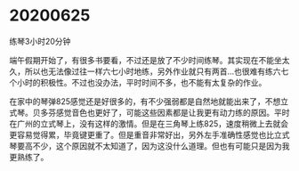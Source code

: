 # 20200625

练琴3小时20分钟

端午假期开始了，有很多书要看，不过还是放了不少时间练琴。其实现在不能坐太久，所以也无法像过往一样六七小时地练，另外作业就只有两首...也很难有练六七个小时的积极性。不过也没办法，平时时间不多，也不能有太复杂的作业。

在家中的琴弹825感觉还是好很多的，有不少强弱都是自然地就能出来了，不想立式琴。贝多芬感觉音色也更好了，可能这些因素都是让我更有动力练的原因。平时在广州的立式琴上，没有这样的激情。但是在三角琴上练825，速度稍微上去就会更容易觉得累，毕竟键更重了。但是重音非常好出，另外左手准确性感觉也比立式琴要高不少，这个原因就不太知道了，因为这没什么道理。但也有可能只是因为我更熟练了。
